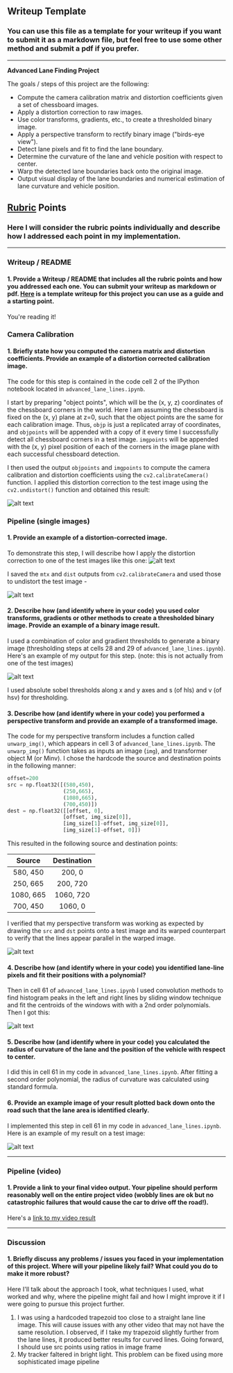 ## Writeup Template

### You can use this file as a template for your writeup if you want to submit it as a markdown file, but feel free to use some other method and submit a pdf if you prefer.

---

**Advanced Lane Finding Project**

The goals / steps of this project are the following:

* Compute the camera calibration matrix and distortion coefficients given a set of chessboard images.
* Apply a distortion correction to raw images.
* Use color transforms, gradients, etc., to create a thresholded binary image.
* Apply a perspective transform to rectify binary image ("birds-eye view").
* Detect lane pixels and fit to find the lane boundary.
* Determine the curvature of the lane and vehicle position with respect to center.
* Warp the detected lane boundaries back onto the original image.
* Output visual display of the lane boundaries and numerical estimation of lane curvature and vehicle position.

[//]: # (Image References)

[image1]: ./myexamples/undistort_output.png "Undistorted"
[image2]: ./myexamples/test1.jpg "Road Transformed"
[image3]: ./myexamples/binary_combo_example.jpg "Binary Example"
[image4]: ./myexamples/warped_straight_lines.jpg "Warp Example"
[image5]: ./myexamples/color_fit_lines.jpg "Fit Visual"
[image6]: ./myexamples/example_output.jpg "Output"
[video1]: ./project_video.mp4 "Video"
[image7]: ./myexamples/test1_undist.jpg "Road Transformed"

## [Rubric](https://review.udacity.com/#!/rubrics/571/view) Points

### Here I will consider the rubric points individually and describe how I addressed each point in my implementation.  

---

### Writeup / README

#### 1. Provide a Writeup / README that includes all the rubric points and how you addressed each one.  You can submit your writeup as markdown or pdf.  [Here](https://github.com/udacity/CarND-Advanced-Lane-Lines/blob/master/writeup_template.md) is a template writeup for this project you can use as a guide and a starting point.  

You're reading it!

### Camera Calibration

#### 1. Briefly state how you computed the camera matrix and distortion coefficients. Provide an example of a distortion corrected calibration image.

The code for this step is contained in the code cell 2 of the IPython notebook located in `advanced_lane_lines.ipynb`.  

I start by preparing "object points", which will be the (x, y, z) coordinates of the chessboard corners in the world. Here I am assuming the chessboard is fixed on the (x, y) plane at z=0, such that the object points are the same for each calibration image.  Thus, `objp` is just a replicated array of coordinates, and `objpoints` will be appended with a copy of it every time I successfully detect all chessboard corners in a test image.  `imgpoints` will be appended with the (x, y) pixel position of each of the corners in the image plane with each successful chessboard detection.  

I then used the output `objpoints` and `imgpoints` to compute the camera calibration and distortion coefficients using the `cv2.calibrateCamera()` function.  I applied this distortion correction to the test image using the `cv2.undistort()` function and obtained this result: 

![alt text][image1]

### Pipeline (single images)

#### 1. Provide an example of a distortion-corrected image.

To demonstrate this step, I will describe how I apply the distortion correction to one of the test images like this one:
![alt text][image2]

I saved the `mtx` and `dist` outputs from `cv2.calibrateCamera` and used those to undistort the test image -

![alt text][image7]

#### 2. Describe how (and identify where in your code) you used color transforms, gradients or other methods to create a thresholded binary image.  Provide an example of a binary image result.

I used a combination of color and gradient thresholds to generate a binary image (thresholding steps at cells 28 and 29 of `advanced_lane_lines.ipynb`).  Here's an example of my output for this step.  (note: this is not actually from one of the test images)

![alt text][image3]

I used absolute sobel thresholds along x and y axes and s (of hls) and v (of hsv) for thresholding.

#### 3. Describe how (and identify where in your code) you performed a perspective transform and provide an example of a transformed image.

The code for my perspective transform includes a function called `unwarp_img()`, which appears in cell 3 of `advanced_lane_lines.ipynb`.  The `unwarp_img()` function takes as inputs an image (`img`), and transformer object M (or Minv).  I chose the hardcode the source and destination points in the following manner:

```python
offset=200
src = np.float32([(580,450),
                  (250,665),
                  (1080,665),
                  (700,450)])
dest = np.float32([[offset, 0],
                  [offset, img_size[0]], 
                  [img_size[1]-offset, img_size[0]], 
                  [img_size[1]-offset, 0]])
```

This resulted in the following source and destination points:

| Source        | Destination   | 
|:-------------:|:-------------:| 
| 580, 450      | 200, 0        | 
| 250, 665      | 200, 720      |
| 1080, 665     | 1060, 720     |
| 700, 450      | 1060, 0       |

I verified that my perspective transform was working as expected by drawing the `src` and `dst` points onto a test image and its warped counterpart to verify that the lines appear parallel in the warped image.

![alt text][image4]

#### 4. Describe how (and identify where in your code) you identified lane-line pixels and fit their positions with a polynomial?

Then in cell 61 of `advanced_lane_lines.ipynb` I used convolution methods to find histogram peaks in the left and right lines by sliding window technique and fit the centroids of the windows with with a 2nd order polynomials. Then I got this:

![alt text][image5]

#### 5. Describe how (and identify where in your code) you calculated the radius of curvature of the lane and the position of the vehicle with respect to center.

I did this in cell 61 in my code in `advanced_lane_lines.ipynb`. After fitting a second order polynomial, the radius of curvature was calculated using standard formula.

#### 6. Provide an example image of your result plotted back down onto the road such that the lane area is identified clearly.

I implemented this step in cell 61 in my code in `advanced_lane_lines.ipynb`.  Here is an example of my result on a test image:

![alt text][image6]

---

### Pipeline (video)

#### 1. Provide a link to your final video output.  Your pipeline should perform reasonably well on the entire project video (wobbly lines are ok but no catastrophic failures that would cause the car to drive off the road!).

Here's a [link to my video result](./output1_tracked.mp4)

---

### Discussion

#### 1. Briefly discuss any problems / issues you faced in your implementation of this project.  Where will your pipeline likely fail?  What could you do to make it more robust?

Here I'll talk about the approach I took, what techniques I used, what worked and why, where the pipeline might fail and how I might improve it if I were going to pursue this project further.

1) I was using a hardcoded trapezoid too close to a straight lane line image. This will cause issues with any other video that may not have the same resolution. I observed, if I take my trapezoid slightly further from the lane lines, it produced better results for curved lines. Going forward, I should use src points using ratios in image frame
2) My tracker faltered in bright light. This problem can be fixed using more sophisticated image pipeline

